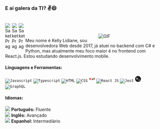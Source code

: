 ### E aí galera da TI? :v:😄


<br/>

<a href="mailto:k3gonzaga@gmail.com">
<img align="left" alt="Saket Prag" width="22px" src="https://cdn.jsdelivr.net/npm/simple-icons@v3/icons/gmail.svg" />
</a>
<a href="https://www.linkedin.com/in/kellylid/" target="_blank">
<img align="left" alt="Saket Prag" width="22px" src="https://cdn.jsdelivr.net/npm/simple-icons@v3/icons/linkedin.svg" />
</a>
<a href="https://www.instagram.com/kllelly/" target="_blank">
<img align="left" alt="Saket Prag" width="22px" src="https://cdn.jsdelivr.net/npm/simple-icons@v3/icons/instagram.svg" />
</a>
<br />

<br />

<img align="right" width="200" alt="GIF" src="https://media1.giphy.com/media/2TjUu76UJQgSKFMNmI/giphy.gif?cid=ecf05e47xq7ef9mdwenpfxnd5olfhowt9digpn9ssr9cfv7y&ep=v1_gifs_search&rid=giphy.gif&ct=g" />

Meu nome é Kelly Lidiane, sou desenvolvedora Web desde 2017, já atuei no backend com C# e Python, mas atualmente meu foco maior é no frontend com React.js. Estou estudando desenvolvimento mobile.  



#### Linguagens e Ferramentas:

<code><img height="20" src="https://static-00.iconduck.com/assets.00/js-icon-2048x2048-kbwt89q3.png" alt="Javascript" /></code>
<code><img height="20" src="https://static-00.iconduck.com/assets.00/typescript-icon-icon-1024x1024-vh3pfez8.png" alt="Typescript" /></code>
<code><img height="20" src="https://cdn-icons-png.flaticon.com/512/919/919827.png" alt="HTML" /></code>
<code><img height="20" src="https://cdn-icons-png.flaticon.com/512/919/919826.png" alt="CSS" /></code>
<code><img height="20" src="https://raw.githubusercontent.com/github/explore/80688e429a7d4ef2fca1e82350fe8e3517d3494d/topics/git/git.png" alt="Git" /></code>
<code><img height="20" src="https://static-00.iconduck.com/assets.00/react-javascript-js-framework-facebook-icon-2048x1822-f7kq7hho.png" alt="React JS" /></code>
<code><img height="20" src="https://cdn.iconscout.com/icon/free/png-256/free-jest-3629451-3031514.png" alt="Jest" /></code>
<code><img height="20" src="https://raw.githubusercontent.com/github/explore/80688e429a7d4ef2fca1e82350fe8e3517d3494d/topics/terminal/terminal.png"></code>
<code><img height="20" src="https://upload.wikimedia.org/wikipedia/commons/thumb/1/17/GraphQL_Logo.svg/2048px-GraphQL_Logo.svg.png" alt="GraphQL" /></code>

#### Idiomas:

<img height="16" src="https://cdn-icons-png.flaticon.com/512/7561/7561893.png" /> <strong>Português:</strong> Fluente
<br /><img height="16" src="https://cdn-icons-png.flaticon.com/512/10598/10598913.png" /> <strong>Inglês:</strong> Avançado
<br /><img height="16" src="https://cdn-icons-png.flaticon.com/512/7562/7562024.png" /> <strong>Espanhol:</strong> Intermediário
